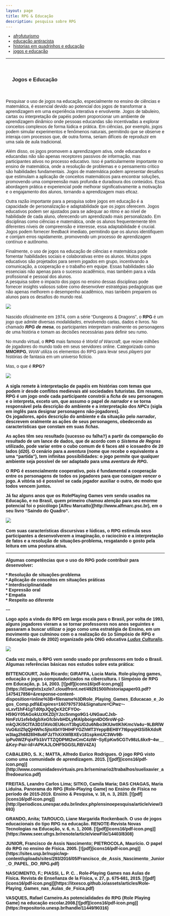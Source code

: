 ```yaml
---
layout: page
title: RPG & Educação
description: pesquisa sobre RPG
---
```

<html lang="pt-BR">
<head>
    <meta charset="UTF-8">
    <meta name="viewport" content="width=device-width, initial-scale=1.0">
    <title>Menu de Navegação</title>
    <style>
        body {
            font-family: Arial, sans-serif;
        }
        .menu {
            background-color: #333;
            overflow: hidden;
        }
        .menu a {
            float: left;
            display: block;
            color: white;
            text-align: center;
            padding: 14px 16px;
            text-decoration: none;
        }
        .menu a:hover {
            background-color: #ddd;
            color: black;
        }
        .content {
            padding: 20px;
        }
    </style>
</head>
<body>

<div class="navbar">
  <div class="navbar-inner">
      <ul class="nav">
          <li><a href= "/pages/pesquisa_afro.html">afrofuturismo</a></li>
          <li><a href= "/pages/pesquisa_edu.html">educação antiracista</a></li>
          <li><a href= "/pages/pesquisa_hq.html">historias em quadrinhos e educação</a></li>
            <li><a href= "/pages/pesquisa_jogos.html">jogos e educação</a></li>
      </ul>
  </div>
</div>
<p>
<p>

---
<p>
<div class="content">
    <h3 id="jogos">Jogos e Educação</h3>
</div>
<p>
<p style="text-align: justify;">

Pesquisar o uso de jogos na educação, especialmente no ensino de ciências e matemática, é essencial devido ao potencial dos jogos de transformar a aprendizagem em uma experiência interativa e envolvente. Jogos de tabuleiro, cartas ou interpretação de papéis podem proporcionar um ambiente de aprendizagem dinâmico onde pessoas educandas são incentivadas a explorar conceitos complexos de forma lúdica e prática. Em ciências, por exemplo, jogos podem simular experimentos e fenômenos naturais, permitindo que se observe e interaja com processos que, de outra forma, seriam difíceis de reproduzir em uma sala de aula tradicional.<br />
<p>
Além disso, os jogos promovem a aprendizagem ativa, onde educandos e educandas não são apenas receptores passivos de informação, mas participantes ativos no processo educativo. Isso é particularmente importante no ensino de matemática, onde a resolução de problemas e o pensamento crítico são habilidades fundamentais. Jogos de matemática podem apresentar desafios que estimulam  a aplicação de conceitos matemáticos para encontrar soluções, promovendo uma compreensão mais profunda e duradoura dos conteúdos. Essa abordagem prática e experiencial pode melhorar significativamente a motivação e o engajamento dos alunos, tornando a aprendizagem mais eficaz.<br />
<p>
Outra razão importante para a pesquisa sobre jogos em educação é a capacidade de personalização e adaptabilidade que os jogos oferecem. Jogos educativos podem ser ajustados para se adequar ao ritmo e ao nível de habilidade de cada aluno, oferecendo um aprendizado mais personalizado. Em disciplinas como ciências e matemática, onde os alunos frequentemente têm diferentes níveis de compreensão e interesse, essa adaptabilidade é crucial. Jogos podem fornecer <i>feedback</i> imediato, permitindo que os alunos identifiquem e corrijam erros rapidamente, promovendo um processo de aprendizagem contínuo e autônomo.<br />
<p>
Finalmente, o uso de jogos na educação de ciências e matemática pode fomentar habilidades sociais e colaborativas entre os alunos. Muitos jogos educativos são projetados para serem jogados em grupo, incentivando a comunicação, a cooperação e o trabalho em equipe. Essas habilidades são essenciais não apenas para o sucesso acadêmico, mas também para a vida profissional e pessoal dos alunos.<br />
 A pesquisa sobre o impacto dos jogos no ensino dessas disciplinas pode fornecer insights valiosos sobre como desenvolver estratégias pedagógicas que não apenas melhorem o desempenho acadêmico, mas também preparem os alunos para os desafios do mundo real.
<p>
<p>

<img src="https://itxesco.github.io/assets/figuras/rpg/JC_RPG.jpg">

Nascido oficialmente em 1974, com a série “Dungeons & Dragons”, o <b>RPG</b> é um jogo que admite diversas <i>modalidades</i>, envolvendo cartas, dados e livros. No chamado <i><b>RPG de mesa</b></i>, os participantes interpretam oralmente os personagens de uma história e tomam as decisões necessárias para definir seu rumo.
<p>
No mundo virtual, o <b>RPG</b> mais famoso é <i>World of Warcraft</i>, que reúne milhões de jogadores do mundo todo em seus servidores online. Categorizado como  <b>MMORPG</b>, <i>WoW</i>  utiliza os elementos do RPG para levar seus <i>players</i> por histórias de fantasia em um universo fictício.
<p>
Mas, o que é <b>RPG<b>?
<p>
<img src="https://itxesco.github.io/assets/figuras/rpg/lots-of-dice.jpg">  
<p>
A sigla remete à interpretação de papéis em histórias com temas que podem ir desde conflitos medievais até sociedades futuristas. Em resumo,  <b>RPG</b> é um jogo onde cada participante constrói a <i>ficha</i> de seu personagem e o interpreta, exceto um, que assumo o papel de <i>narrador</i> e se torna  responsável pela descrição do ambiente e a interpretação dos <i>NPCs</i> (sigla em inglês para designar personagens não-jogadores). <br />
Os jogadores, após descrição do ambiente e da situação pelo <i>narrador</i>, descrevem oralmente as ações de seus personagens, obedecendo as características que constam em suas <i>fichas</i>.
<p>
As ações têm seu resultado (sucesso ou falha?) a partir da comparação do resultado de um lance de dados, que de acordo com o <i>Sistema de Regras</i> utilizado, pode variar entre o cubo comum de 6 faces até o icosaedro de 20 lados (d20). O cenário para a <i>aventura</i> (nome que recebe o   equivalente a uma “partida”), tem infinitas possibilidades: o jogo permite que  qualquer ambiente seja possível de ser adaptado para uma <i>aventura de <b>RPG</b></i>.
<p>
O <b>RPG</b> é essencialmente cooperativo, pois é fundamental a cooperação entre os personagens de todos os jogadores para que  consigam <i>vencer</i> o jogo. A vitória só é possível se cada jogador auxiliar o outro, de modo que todos vencem juntos.
<p>
Já faz alguns anos que os <b>R</b>ole<b>P</b>laying <b>G</b>ames vem sendo usados na Educação, e no Brasil, quem primeiro chamou atenção para seu enorme potencial foi o psicólogo [Alfeu Marcatto](http://www.alfmarc.psc.br), em o seu livro “Saindo do Quadro”.
<p>
<p>
<img src="https://itxesco.github.io/assets/figuras/rpg/ice_dragon.jpg">  
<p>
 Com suas características discursivas e lúdicas, o <b>RPG</b> estimula seus participantes a desenvolverem a imaginação, o raciocínio e a interpretação de fatos e a resolução de situações-problema, resgatando o gosto pela leitura em uma postura ativa.

---
<p>
Algumas competências que o uso do <b>RPG</b> pode contribuir para desenvolver:
<p>
* Resolução de situações-problema<br />  
* Aplicação de conceitos em situações práticas  <br />
* Interdisciplinaridade  <br />
* Expressão oral  <br />
* Empatia  <br />
* Respeito ao diferente  <br />
<p>
---

Logo após a vinda do <b>RPG</b> em larga escala para o Brasil, por volta de 1993, alguns jogadores  vieram a se tornar professores nos anos seguintes e passaram a buscar utilizar o jogo como uma  estratégia de Ensino, em um movimento que culminou com o a realização do <b>1o Simpósio de RPG e Educação</b> (maio de 2002) organizado pela ONG educativa [_Ludus Culturalis_](www.rpgeducacao.com.br).  
<p>
  <img src="https://itxesco.github.io/assets/figuras/rpg/einstein.jpg">
<p>
Cada vez mais, o <b>RPG</b> vem sendo usado por professores em todo o Brasil. Algumas referências básicas nos estudos sobre esta prática:

<p>
BITTENCOURT, João Ricardo; GIRAFFA, Lucia Maria. <b>Role-playing games, educação e jogos computadorizados na cibercultura</b>. I Simpósio de RPG em Educação, p. 14, 2003. [![pdf](icons16/pdf-icon.png)](https://d1wqtxts1xzle7.cloudfront.net/49291500/historiapaper03.pdf?1475417856=&response-content-disposition=inline%3B+filename%3DRole_Playing_Games_Educacao_e_Jogos_Comp.pdf&Expires=1607975730&Signature=CPwz~-sLxvf1hF41gTd0tpJQqQeX2CFYOo-H59GY05AGokUzXKZDjYJzc5nmgo9G1-UNGauCJxb-NmFzU1efebdgbXeGfcbivbHDLyMAlpboign4DO5roW-p2-mkQJKi5ClTA3D1fAVo3EU6cnT3bgUG2u6Nbo3KIUwtIKhKmcVa4u~9LBRlWVuG6zIZfqQjHWhc5jtoXbtY0HIHFYGZhMT3YeppBEH8Y7t6pqqH3Si5kXdsRw3Iag2h6828lH8u6FJzThXiXWlBXEv181spkmUC3Wv9B-ipPu0WZFqixFb1bVTTZQDPMt2wCmC4zIW~SyEpKw5CGTv98zL6kx9~4w__&Key-Pair-Id=APKAJLOHF5GGSLRBV4ZA)
<p>
CABALERO, S. X.; MATTA, Alfredo Eurico Rodrigues. <b>O jogo RPG visto como uma comunidade de aprendizagem</b>. 2015. [![pdf](icons16/pdf-icon.png)](http://www.comunidadesvirtuais.pro.br/seminario2/trabalhos/suelixavier_alfredoeurico.pdf)   
<p>
FREITAS, Leandro Carlos Lima; SITKO, Camila Maria; DAS CHAGAS, Maria Liduína. <b>Panorama do RPG (Role-Playing Game) no Ensino de Física no período de 2015-2019</b>. Ensino & Pesquisa, v. 18, n. 3, 2020. [![pdf](icons16/pdf-icon.png)](http://periodicos.unespar.edu.br/index.php/ensinoepesquisa/article/view/3693)  
<p>
GRANDO, Anita; TAROUCO, Liane Margarida Rockenbach. <b>O uso de jogos educacionais do tipo RPG na educação</b>. RENOTE-Revista Novas Tecnologias na Educação, v. 6, n. 1, 2008. [![pdf](icons16/pdf-icon.png)](https://www.seer.ufrgs.br/renote/article/viewFile/14403/8308)  
<p>
JUNIOR, Francisco de Assis Nascimento; PIETROCOLA, Maurício. <b>O papel do RPG no ensino de Física</b>. 2005. [![pdf](icons16/pdf-icon.png)](https://sites.usp.br/nupic/wp-content/uploads/sites/293/2016/05/Francisco_de_Assis_Nascimento_Junior_O_PAPEL_DO_RPG.pdf)   
<p>
NASCIMENTO, F.; PIASSI, L. P. C. . <b>Role-Playing Games nas Aulas de Física</b>. Revista de Enseñanza de la Física, v. 27, p. 675-681, 2015. [![pdf](icons16/pdf-icon.png)](https://itxesco.github.io/assets/articles/Role-Playing_Games_nas_Aulas_de_Fsica.pdf)  
<p>
VASQUES, Rafael Carneiro.<b>As potencialidades do RPG (Role Playing Game) na educação escolar</b>.2008.[![pdf](icons16/pdf-icon.png)](https://repositorio.unesp.br/handle/11449/90316)
<p>
</p>
